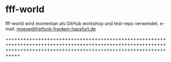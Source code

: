 # fff-world

fff-world wird momentan als GitHub workshop und test-repo verwendet. 
e-mail: moexe@freifunk-franken-hassfurt.de


+++++++++++++++++++++++++++++++++++++++++++++++++++++++++++++++++++++++++++++++++++++++++++++++++++++++++++++++++++++++++++++++++++++++++++++++++++++++++++++++++++++++
